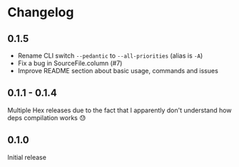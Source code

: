 # Changelog

## 0.1.5

- Rename CLI switch `--pedantic` to `--all-priorities` (alias is `-A`)
- Fix a bug in SourceFile.column (#7)
- Improve README section about basic usage, commands and issues

## 0.1.1 - 0.1.4

Multiple Hex releases due to the fact that I apparently don't understand how deps compilation works :sweat:

## 0.1.0

Initial release
